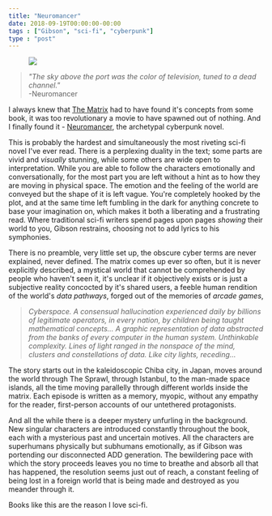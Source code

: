```yaml
---
title: "Neuromancer"
date: 2018-09-19T00:00:00-00:00
tags : ["Gibson", "sci-fi", "cyberpunk"]
type : "post"
---
```



<figure class="right xsmall">
<a target="_blank" href="https://en.wikipedia.org/wiki/Neuromancer">
<img src="https://upload.wikimedia.org/wikipedia/en/4/4b/Neuromancer_%28Book%29.jpg">
</a>
</figure>

<blockquote>
<i>"The sky above the port was the color of television, tuned to a dead channel."</i> 	
<br />
<span class="right">-Neuromancer</span>
<br />
</blockquote>

I always knew that [The Matrix](https://en.wikipedia.org/wiki/The_Matrix) had to have found it's concepts from some book, it was too revolutionary a movie to have spawned out of nothing. And I finally found it - [Neuromancer](https://en.wikipedia.org/wiki/Neuromancer), the archetypal cyberpunk novel.

This is probably the hardest and simultaneously the most riveting sci-fi novel I've ever read. There is a perplexing duality in the text; some parts are vivid and *visually* stunning, while some others are wide open to interpretation. While you are able to follow the characters emotionally and conversationally, for the most part you are left without a hint as to how they are moving in physical space. The emotion and the feeling of the world are conveyed but the shape of it is left vague. You're completely hooked by the plot, and at the same time left fumbling in the dark for anything concrete to base your imagination on, which makes it both a liberating and a frustrating read. Where traditional sci-fi writers spend pages upon pages *showing* their world to you, Gibson restrains, choosing not to add lyrics to his symphonies. 

There is no preamble, very little set up, the obscure cyber terms are never explained, never defined. The matrix comes up ever so often, but it is never explicitly described, a mystical world that cannot be comprehended by people who haven't seen it, it's unclear if it objectively exists or is just a subjective reality concocted by it's shared users, a feeble human rendition of the world's *data pathways*, forged out of the memories of *arcade games*, 

<blockquote>
<i>Cyberspace. A consensual hallucination experienced daily by billions of legitimate operators, in every nation, by children being taught mathematical concepts... A graphic representation of data abstracted from the banks of every computer in the human system. Unthinkable complexity. Lines of light ranged in the nonspace of the mind, clusters and constellations of data. Like city lights, receding...</i>
</blockquote>

The story starts out in the kaleidoscopic Chiba city, in Japan, moves around the world through The Sprawl, through Istanbul, to the man-made space islands, all the time moving parallelly through different worlds inside the matrix. Each episode is written as a memory, myopic, without any empathy for the reader, first-person accounts of our untethered protagonists.

And all the while there is a deeper mystery unfurling in the background. New singular characters are introduced constantly throughout the book, each with a mysterious past and uncertain motives. All the characters are superhumans physically but subhumans emotionally, as if Gibson was portending our disconnected ADD generation. The bewildering pace with which the story proceeds leaves you no time to breathe and absorb all that has happened, the resolution seems just out of reach, a constant feeling of being lost in a foreign world that is being made and destroyed as you meander through it. 

Books like this are the reason I love sci-fi.


